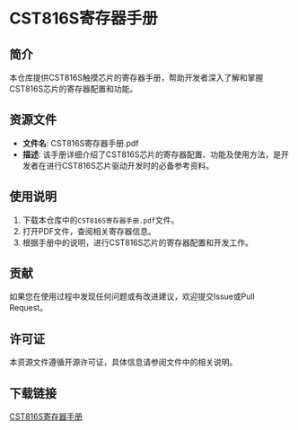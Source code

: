 # CST816S寄存器手册

## 简介

本仓库提供CST816S触摸芯片的寄存器手册，帮助开发者深入了解和掌握CST816S芯片的寄存器配置和功能。

## 资源文件

- **文件名**: CST816S寄存器手册.pdf
- **描述**: 该手册详细介绍了CST816S芯片的寄存器配置、功能及使用方法，是开发者在进行CST816S芯片驱动开发时的必备参考资料。

## 使用说明

1. 下载本仓库中的`CST816S寄存器手册.pdf`文件。
2. 打开PDF文件，查阅相关寄存器信息。
3. 根据手册中的说明，进行CST816S芯片的寄存器配置和开发工作。

## 贡献

如果您在使用过程中发现任何问题或有改进建议，欢迎提交Issue或Pull Request。

## 许可证

本资源文件遵循开源许可证，具体信息请参阅文件中的相关说明。

## 下载链接

[CST816S寄存器手册](https://pan.quark.cn/s/7f76f7ba2629)